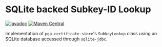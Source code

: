 <!--
SPDX-FileCopyrightText: 2022 Paul Schaub <info@pgpainless.org>

SPDX-License-Identifier: Apache-2.0
-->

# SQLite backed Subkey-ID Lookup

[![javadoc](https://javadoc.io/badge2/org.pgpainless/pgp-cert-d-java-jdbc-sqlite-lookup/javadoc.svg)](https://javadoc.io/doc/org.pgpainless/pgp-cert-d-java-jdbc-sqlite-lookup)
[![Maven Central](https://badgen.net/maven/v/maven-central/org.pgpainless/pgp-cert-d-java-jdbc-sqlite-lookup)](https://search.maven.org/artifact/org.pgpainless/pgp-cert-d-java-jdbc-sqlite-lookup)

Implementation of `pgp-certificate-store`'s `SubkeyLookup` class using an SQLite database accessed through `sqlite-jdbc`.